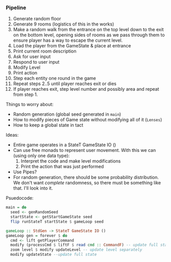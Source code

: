 ### Pipeline

1. Generate random floor
  1. Generate 9 rooms (logistics of this in the works)
  2. Make a random walk from the entrance on the top level down to the exit on the bottom level, opening sides of rooms as we pass through them to ensure player has a way to escape the current level.
  3. Load the player from the GameState & place at entrance
2. Print current room description
3. Ask for user input
4. Respond to user input
  1. Modify Level
  2. Print action
5. Step each entity one round in the game
6. Repeat steps 2..5 until player reaches exit or dies
  1. If player reaches exit, step level number and possibly area and repeat from step 1.
  
Things to worry about:
  
  * Random generation (global seed generated in `main`)
  * How to modify pieces of Game state without modifying all of it (`Lenses`)
  * How to keep a global state in tact
  
Ideas:
  * Entire game operates in a StateT GameState IO ()
  * Can use free monads to represent user movement. With this we can (using only one data type):
    1. Interpret the code and make level modifications
    2. Print the action that was just performed
  * Use Pipes?
  * For random generation, there should be some probability distribution. We don't want *complete* randomness, so there must be something like that. I'll look into it.


Psuedocode:

```haskell
main = do
  seed <- genRandomSeed
  startState <- getStartGameState seed
  flip runStateT startState $ gameLoop seed

gameLoop :: StdGen -> StateT GameState IO ()
gameLoop gen = forever $ do
  cmd <- lift getPlayerCommand
  modify (processCmd $ liftF $ read cmd :: CommandF) -- update full state
  zoom level $ modify updateLevel -- update level separately
  modify updateState --update full state
```